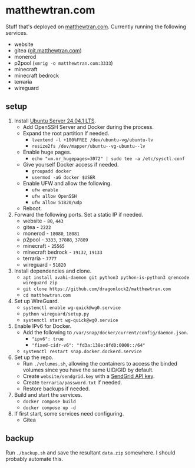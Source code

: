 # matthewtran.com

Stuff that's deployed on [matthewtran.com](https://matthewtran.com). Currently running the following services.

- website
- gitea ([git.matthewtran.com](https://git.matthewtran.com))
- monerod
- p2pool (`xmrig -o matthewtran.com:3333`)
- minecraft
- minecraft bedrock
- ~~terraria~~
- wireguard

## setup

1. Install [Ubuntu Server 24.04.1 LTS](https://ubuntu.com/download/server).
    - Add OpenSSH Server and Docker during the process.
    - Expand the root partition if needed.
        - `lvextend -l +100%FREE /dev/ubuntu-vg/ubuntu-lv`
        - `resize2fs /dev/mapper/ubuntu--vg-ubuntu--lv`
    - Enable huge pages.
        - `echo "vm.nr_hugepages=3072" | sudo tee -a /etc/sysctl.conf`
    - Give yourself Docker access if needed.
        - `groupadd docker`
        - `usermod -aG docker $USER`
    - Enable UFW and allow the following.
        - `ufw enable`
        - `ufw allow OpenSSH`
        - `ufw allow 51820/udp`
    - Reboot.
2. Forward the following ports. Set a static IP if needed.
    - website - `80`, `443`
    - gitea - `2222`
    - monerod - `18080`, `18081`
    - p2pool - `3333`, `37888`, `37889`
    - minecraft - `25565`
    - minecraft bedrock - `19132`, `19133`
    - terraria - `7777`
    - wireguard - `51820`
3. Install dependencies and clone.
    - `apt install avahi-daemon git python3 python-is-python3 qrencode wireguard zip`
    - `git clone https://github.com/dragonlock2/matthewtran.com`
    - `cd matthewtran.com`
4. Set up WireGuard.
    - `systemctl enable wg-quick@wg0.service`
    - `python wireguard/setup.py`
    - `systemctl start wg-quick@wg0.service`
5. Enable IPv6 for Docker.
    - Add the following to `/var/snap/docker/current/config/daemon.json`.
        - `"ipv6": true`
        - `"fixed-cidr-v6": "fd3a:138e:8fd0:0000::/64"`
    - `systemctl restart snap.docker.dockerd.service`
6. Set up the repo.
    - Run `./volumes.sh`, allowing the containers to access the binded volumes since you have the same UID/GID by default.
    - Create `website/sendgrid.key` with a [SendGrid API key](https://app.sendgrid.com/settings/api_keys).
    - Create `terraria/password.txt` if needed.
    - Restore backups if needed.
7. Build and start the services.
    - `docker compose build`
    - `docker compose up -d`
8. If first start, some services need configuring.
    - Gitea

## backup

Run `./backup.sh` and save the resultant `data.zip` somewhere. I should probably automate this.
